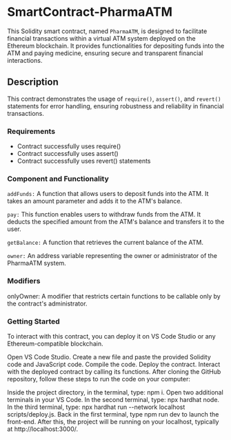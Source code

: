 # SmartContract-PharmaATM

This Solidity smart contract, named `PharmaATM`, is designed to facilitate financial transactions within a virtual ATM system deployed on the Ethereum blockchain. It provides functionalities for depositing funds into the ATM and paying medicine, ensuring secure and transparent financial interactions.

## Description

This contract demonstrates the usage of `require()`, `assert()`, and `revert()` statements for error handling, ensuring robustness and reliability in financial transactions.

### Requirements

- Contract successfully uses require()
- Contract successfully uses assert()
- Contract successfully uses revert() statements

### Component and Functionality

`addFunds:` A function that allows users to deposit funds into the ATM. It takes an amount parameter and adds it to the ATM's balance.

`pay:` This function enables users to withdraw funds from the ATM. It deducts the specified amount from the ATM's balance and transfers it to the user.

`getBalance:` A function that retrieves the current balance of the ATM.

`owner:` An address variable representing the owner or administrator of the PharmaATM system.

### Modifiers 

onlyOwner: A modifier that restricts certain functions to be callable only by the contract's administrator.

### Getting Started
To interact with this contract, you can deploy it on VS Code Studio or any Ethereum-compatible blockchain.

Open VS Code Studio.
Create a new file and paste the provided Solidity code and JavaScript code.
Compile the code.
Deploy the contract.
Interact with the deployed contract by calling its functions.
After cloning the GitHub repository, follow these steps to run the code on your computer:

Inside the project directory, in the terminal, type: npm i.
Open two additional terminals in your VS Code.
In the second terminal, type: npx hardhat node.
In the third terminal, type: npx hardhat run --network localhost scripts/deploy.js.
Back in the first terminal, type npm run dev to launch the front-end.
After this, the project will be running on your localhost, typically at http://localhost:3000/.



```Solidity

```
